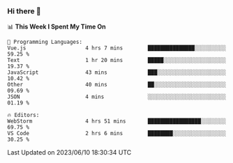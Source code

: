 ### Hi there 👋

<!--
**asdf12303116/asdf12303116** is a ✨ _special_ ✨ repository because its `README.md` (this file) appears on your GitHub profile.

Here are some ideas to get you started:

- 🔭 I’m currently working on ...
- 🌱 I’m currently learning ...
- 👯 I’m looking to collaborate on ...
- 🤔 I’m looking for help with ...
- 💬 Ask me about ...
- 📫 How to reach me: ...
- 😄 Pronouns: ...
- ⚡ Fun fact: ...
-->

<!--START_SECTION:waka-->
📊 **This Week I Spent My Time On** 

```text
💬 Programming Languages: 
Vue.js                   4 hrs 7 mins        ███████████████░░░░░░░░░░   59.25 % 
Text                     1 hr 20 mins        █████░░░░░░░░░░░░░░░░░░░░   19.37 % 
JavaScript               43 mins             ███░░░░░░░░░░░░░░░░░░░░░░   10.42 % 
Other                    40 mins             ██░░░░░░░░░░░░░░░░░░░░░░░   09.69 % 
JSON                     4 mins              ░░░░░░░░░░░░░░░░░░░░░░░░░   01.19 % 

🔥 Editors: 
WebStorm                 4 hrs 51 mins       █████████████████░░░░░░░░   69.75 % 
VS Code                  2 hrs 6 mins        ████████░░░░░░░░░░░░░░░░░   30.25 % 
```


 Last Updated on 2023/06/10 18:30:34 UTC
<!--END_SECTION:waka-->
